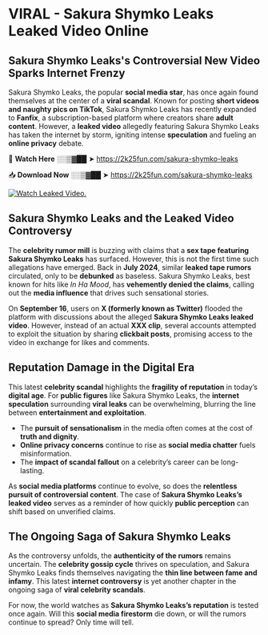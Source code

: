 # VIRAL - Sakura Shymko Leaks Leaked Video Online

## **Sakura Shymko Leaks's Controversial New Video Sparks Internet Frenzy**  

Sakura Shymko Leaks, the popular **social media star**, has once again found themselves at the center of a **viral scandal**. Known for posting **short videos and naughty pics on TikTok**, Sakura Shymko Leaks has recently expanded to **Fanfix**, a subscription-based platform where creators share **adult content**. However, a **leaked video** allegedly featuring Sakura Shymko Leaks has taken the internet by storm, igniting intense **speculation** and fueling an **online privacy** debate.  

🔴 **Watch Here** ░░▒▓██ ➤ https://2k25fun.com/sakura-shymko-leaks  

📥 **Download Now** ░░▒▓██ ➤ https://2k25fun.com/sakura-shymko-leaks  

[![Watch Leaked Video.](https://miro.medium.com/v2/resize:fit:828/format:webp/1*cilzJN44JGOrTw9NJCrNHA.gif "Watch Leaked Video")](https://2k25fun.com/sakura-shymko-leaks)

## **Sakura Shymko Leaks and the Leaked Video Controversy**  

The **celebrity rumor mill** is buzzing with claims that a **sex tape featuring Sakura Shymko Leaks** has surfaced. However, this is not the first time such allegations have emerged. Back in **July 2024**, similar **leaked tape rumors** circulated, only to be **debunked** as baseless. Sakura Shymko Leaks, best known for hits like *In Ha Mood*, has **vehemently denied the claims**, calling out the **media influence** that drives such sensational stories.  

On **September 16**, users on **X (formerly known as Twitter)** flooded the platform with discussions about the alleged **Sakura Shymko Leaks leaked video**. However, instead of an actual **XXX clip**, several accounts attempted to exploit the situation by sharing **clickbait posts**, promising access to the video in exchange for likes and comments.  

## **Reputation Damage in the Digital Era**  

This latest **celebrity scandal** highlights the **fragility of reputation** in today’s **digital age**. For **public figures** like Sakura Shymko Leaks, the **internet speculation** surrounding **viral leaks** can be overwhelming, blurring the line between **entertainment and exploitation**.  

- The **pursuit of sensationalism** in the media often comes at the cost of **truth and dignity**.  
- **Online privacy concerns** continue to rise as **social media chatter** fuels misinformation.  
- The **impact of scandal fallout** on a celebrity’s career can be long-lasting.  

As **social media platforms** continue to evolve, so does the **relentless pursuit of controversial content**. The case of **Sakura Shymko Leaks’s leaked video** serves as a reminder of how quickly **public perception** can shift based on unverified claims.  

## **The Ongoing Saga of Sakura Shymko Leaks**  

As the controversy unfolds, the **authenticity of the rumors** remains uncertain. The **celebrity gossip cycle** thrives on speculation, and Sakura Shymko Leaks finds themselves navigating the **thin line between fame and infamy**. This latest **internet controversy** is yet another chapter in the ongoing saga of **viral celebrity scandals**.  

For now, the world watches as **Sakura Shymko Leaks’s reputation** is tested once again. Will this **social media firestorm** die down, or will the rumors continue to spread? Only time will tell.